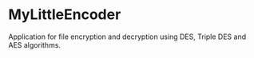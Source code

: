 # MyLittleEncoder
Application for file encryption and decryption using DES, Triple DES and AES algorithms.
